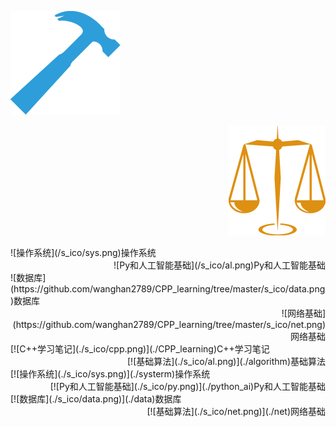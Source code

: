 ![C++学习笔记](/s_ico/cpp.png)   <div align="right">![基础算法](/s_ico/al.png)

  <div align="left">![操作系统](/s_ico/sys.png)操作系统  <div align="right">![Py和人工智能基础](/s_ico/al.png)Py和人工智能基础

 <div align="left">![数据库](https://github.com/wanghan2789/CPP_learning/tree/master/s_ico/data.png)数据库</div>   <div align="right">![网络基础](https://github.com/wanghan2789/CPP_learning/tree/master/s_ico/net.png)网络基础</div> 



 <div align="left">[![C++学习笔记](./s_ico/cpp.png)](./CPP_learning)C++学习笔记</div>   <div align="right">[![基础算法](./s_ico/al.png)](./algorithm)基础算法</div>

 <div align="left">[![操作系统](./s_ico/sys.png)](./systerm)操作系统</div>   <div align="right">[![Py和人工智能基础](./s_ico/py.png)](./python_ai)Py和人工智能基础</div>

  <div align="left">[![数据库](./s_ico/data.png)](./data)数据库</div>   <div align="right">[![基础算法](./s_ico/net.png)](./net)网络基础</div>